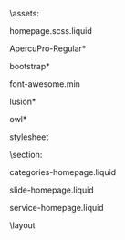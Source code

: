 \assets:

homepage.scss.liquid

ApercuPro-Regular*

bootstrap*

font-awesome.min

lusion*

owl*

stylesheet

\section:

categories-homepage.liquid

slide-homepage.liquid

service-homepage.liquid

\layout


  <link href="https://cdnjs.cloudflare.com/ajax/libs/font-awesome/4.7.0/css/font-awesome.min.css" rel="stylesheet">
  
  
  <link href="{{ 'stylesheet.css' | asset_url }}" rel="stylesheet" type="text/css"/>


  <link rel="stylesheet" href="{{ 'bootstrap.min.css' | asset_url }}" type="text/css">
  
  
  <link rel="stylesheet" href="{{ 'owl.carousel.css' | asset_url }}" type="text/css">
  
  
  <link rel="stylesheet" href="{{ 'owl.theme.default.css' | asset_url }}" type="text/css">
  
  
  <link type="text/css" href="{{ 'homepage.scss.css' | asset_url }}" rel="stylesheet">
  
  
  <script src="https://code.jquery.com/jquery-3.4.1.js" integrity="sha256-WpOohJOqMqqyKL9FccASB9O0KwACQJpFTUBLTYOVvVU=" crossorigin="anonymous"></script>
  
  
  <script src="//cdn.jsdelivr.net/npm/slick-carousel@1.8.1/slick/slick.min.js"></script>
  
  
  <script src="{{ 'bootstrap.js' | asset_url }}"></script>
  
  
  <script src="{{ 'bootstrap.min.js' | asset_url }}"></script>
  
  
  <script src="{{ 'owl.carousel.js' | asset_url }}"></script>
  
  
  <script src=" {{ 'owl.carousel.min.js' | asset_url }}"></script>
  
  
